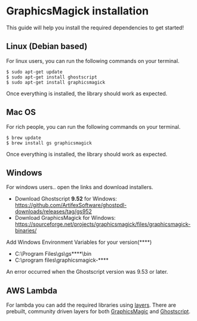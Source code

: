 # GraphicsMagick installation  
  
This guide will help you install the required dependencies to get started!  
  

## Linux (Debian based)  
  
For linux users, you can run the following commands on your terminal.  
  
```
$ sudo apt-get update
$ sudo apt-get install ghostscript
$ sudo apt-get install graphicsmagick
```
  
Once everything is installed, the library should work as expected.  
  
## Mac OS  
  
For rich people, you can run the following commands on your terminal.  
  
```
$ brew update
$ brew install gs graphicsmagick
```  
  
Once everything is installed, the library should work as expected.  
  
## Windows  

For windows users.. open the links and download installers.

- Download Ghostscript **9.52** for Windows: https://github.com/ArtifexSoftware/ghostpdl-downloads/releases/tag/gs952
- Download GraphicsMagick for Windows: https://sourceforge.net/projects/graphicsmagick/files/graphicsmagick-binaries/

Add Windows Environment Variables for your version(****)
- C:\Program Files\gs\gs****\bin
- C:\program files\graphicsmagick-****

An error occurred when the Ghostscript version was 9.53 or later.

## AWS Lambda  
  
For lambda you can add the required libraries using [layers](https://docs.aws.amazon.com/lambda/latest/dg/invocation-layers.html). There are prebuilt, community driven layers for both [GraphicsMagic](https://github.com/rpidanny/gm-lambda-layer) and [Ghostscript](https://github.com/shelfio/ghostscript-lambda-layer).
